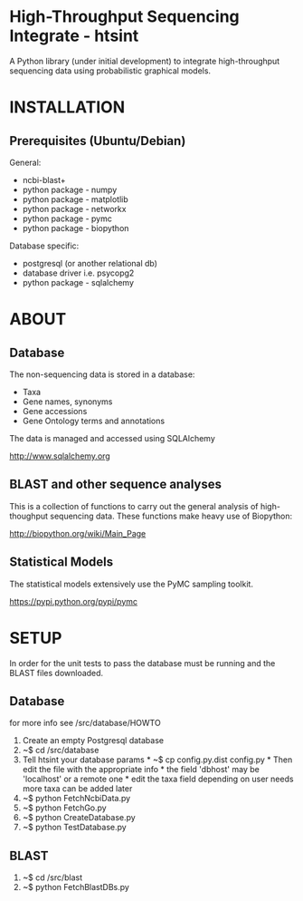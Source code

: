 High-Throughput Sequencing Integrate - htsint
===============================================

A Python library (under initial development) to integrate
high-throughput sequencing data using probabilistic graphical models.

INSTALLATION
============

Prerequisites (Ubuntu/Debian)
--------------

General:

  * ncbi-blast+
  * python package - numpy
  * python package - matplotlib 
  * python package - networkx
  * python package - pymc 
  * python package - biopython

Database specific:

  * postgresql (or another relational db)
  * database driver i.e. psycopg2 
  * python package - sqlalchemy


ABOUT
=====

Database
-----------
The non-sequencing data is stored in a database:

  * Taxa
  * Gene names, synonyms
  * Gene accessions
  * Gene Ontology terms and annotations

The data is managed and accessed using SQLAlchemy

  http://www.sqlalchemy.org

BLAST and other sequence analyses 
-----------------------------------

This is a collection of functions to carry out the general analysis of
high-thoughput sequencing data.  These functions make heavy use of
Biopython:

  http://biopython.org/wiki/Main_Page

Statistical Models
----------------------

The statistical models extensively use the PyMC sampling toolkit.

  https://pypi.python.org/pypi/pymc


SETUP 
=====

In order for the unit tests to pass the database must be running and 
the BLAST files downloaded.

Database
---------

for more info see /src/database/HOWTO

  1. Create an empty Postgresql database
  2. ~$ cd /src/database
  3. Tell htsint your database params
    * ~$ cp config.py.dist config.py
    * Then edit the file with the appropriate info
    * the field 'dbhost' may be 'localhost' or a remote one
    * edit the taxa field depending on user needs
      more taxa can be added later
  4. ~$ python FetchNcbiData.py
  5. ~$ python FetchGo.py
  6. ~$ python CreateDatabase.py
  7. ~$ python TestDatabase.py

 
BLAST
------

  1. ~$ cd /src/blast
  2. ~$ python FetchBlastDBs.py  


